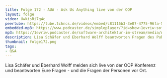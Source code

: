 ```yaml
---
title: Folge 172 - AUA - Ask Us Anything live von der OOP
layout: folge
video: UwkisRi7g4c
peertube: https://tube.tchncs.de/videos/embed/c81116b3-3e07-4775-96fa-5670972ba911
embedded-mp3: https://www.podcaster.de/simpleplayer/?id=show~1evriw~software-architektur-im-stream~pod-757a357d21ad8a47e41f82852e&v=1688489055
mp3: https://1evriw.podcaster.de/software-architektur-im-stream/media/AUA_-_Ask_Us_Anything_live_von_der_OOP.mp3
description: Lisa Schäfer und Eberhard Wolff beantworten Fragen des Publikums auf der OOP
thumbnail: folge172.png
tags:
- Q&A
---
```


Lisa Schäfer und Eberhard Wolff melden sich live von der OOP Konferenz
und beantworten Eure Fragen - und die Fragen der Personen vor Ort.


